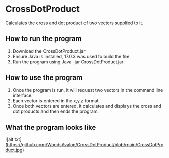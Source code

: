# CrossDotProduct
Calculates the cross and dot product of two vectors supplied to it.

## How to run the program
1. Download the CrossDotProduct.jar
2. Ensure Java is installed, 17.0.3 was used to build the file.
3. Run the program using Java -jar CrossDotProduct.jar

## How to use the program
1. Once the program is run, it will request two vectors in the command line interface.
2. Each vector is entered in the x,y,z format.
3. Once both vectors are entered, it calculates and displays the cross and dot products and then ends the program.

## What the program looks like
![alt txt] (https://github.com/WoodsAvalon/CrossDotProduct/blob/main/CrossDotProduct.jpg)
